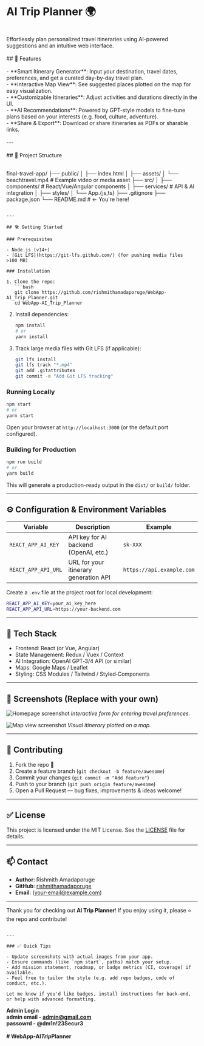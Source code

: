 # AI Trip Planner 🌍<br>
<br>
Effortlessly plan personalized travel itineraries using AI-powered suggestions and an intuitive web interface.<br>
<br>
## 🚀 Features<br>
<br>
- **Smart Itinerary Generator**: Input your destination, travel dates, preferences, and get a curated day-by-day travel plan.<br>
- **Interactive Map View**: See suggested places plotted on the map for easy visualization.<br>
- **Customizable Itineraries**: Adjust activities and durations directly in the UI.<br>
- **AI Recommendations**: Powered by GPT-style models to fine-tune plans based on your interests (e.g. food, culture, adventure).<br>
- **Share & Export**: Download or share itineraries as PDFs or sharable links.<br>
<br>
---<br>
<br>
## 📂 Project Structure<br>
<br>

final-travel-app/
├── public/
│   ├── index.html
│   ├── assets/
│   └── beachtravel.mp4       # Example video or media asset
├── src/
│   ├── components/           # React/Vue/Angular components
│   ├── services/             # API & AI integration
│   ├── styles/
│   └── App.{js,ts}
├── .gitignore
├── package.json
└── README.md                 # <- You're here!

````

---

## 🛠️ Getting Started

### Prerequisites

- Node.js (v14+)
- [Git LFS](https://git-lfs.github.com/) (for pushing media files >100 MB)

### Installation

1. Clone the repo:
   ```bash
   git clone https://github.com/rishmithamadaporuge/WebApp-AI_Trip_Planner.git
   cd WebApp-AI_Trip_Planner
````

2. Install dependencies:

   ```bash
   npm install
   # or
   yarn install
   ```

3. Track large media files with Git LFS (if applicable):

   ```bash
   git lfs install
   git lfs track "*.mp4"
   git add .gitattributes
   git commit -m "Add Git LFS tracking"
   ```

### Running Locally

```bash
npm start
# or
yarn start
```

Open your browser at `http://localhost:3000` (or the default port configured).

### Building for Production

```bash
npm run build
# or
yarn build
```

This will generate a production-ready output in the `dist/` or `build/` folder.

---

## ⚙️ Configuration & Environment Variables

| Variable            | Description                           | Example                   |
| ------------------- | ------------------------------------- | ------------------------- |
| `REACT_APP_AI_KEY`  | API key for AI backend (OpenAI, etc.) | `sk-XXX`                  |
| `REACT_APP_API_URL` | URL for your itinerary generation API | `https://api.example.com` |

Create a `.env` file at the project root for local development:

```bash
REACT_APP_AI_KEY=your_ai_key_here
REACT_APP_API_URL=https://your-backend.com
```

---

## 🧱 Tech Stack

* Frontend: React (or Vue, Angular)
* State Management: Redux / Vuex / Context
* AI Integration: OpenAI GPT‑3/4 API (or similar)
* Maps: Google Maps / Leaflet
* Styling: CSS Modules / Tailwind / Styled‑Components

---

## 📸 Screenshots (Replace with your own)

![Homepage screenshot](./docs/screenshots/homepage.png)
*Interactive form for entering travel preferences.*

![Map view screenshot](./docs/screenshots/mapview.png)
*Visual itinerary plotted on a map.*

---

## 🤝 Contributing

1. Fork the repo 🚀
2. Create a feature branch (`git checkout -b feature/awesome`)
3. Commit your changes (`git commit -m "Add feature"`)
4. Push to your branch (`git push origin feature/awesome`)
5. Open a Pull Request — bug fixes, improvements & ideas welcome!

---

## ✅ License

This project is licensed under the MIT License. See the [LICENSE](LICENSE) file for details.

---

## 📫 Contact

* **Author**: Rishmith Amadaporuge
* **GitHub**: [rishmithamadaporuge](https://github.com/rishmithamadaporuge)
* **Email**: ([your-email@example.com](mailto:your-email@example.com))

---

Thank you for checking out **AI Trip Planner**! If you enjoy using it, please ⭐ the repo and contribute!

```

---

### ✅ Quick Tips

- Update screenshots with actual images from your app.
- Ensure commands (like `npm start`, paths) match your setup.
- Add mission statement, roadmap, or badge metrics (CI, coverage) if available.
- Feel free to tailor the style (e.g. add repo badges, code of conduct, etc.).

Let me know if you'd like badges, install instructions for back-end, or help with advanced formatting.
```



<b>Admin Login<b><br>
admin email - admin@gmail.com<br>
passowrd - @dm1n!23Secur3<br>
<br>
#   W e b A p p - A I _ T r i p _ P l a n n e r 
 
 
